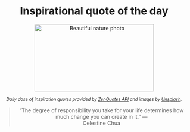 
<div align="center">

# Inspirational quote of the day

<img src="./data/photo.jpeg" alt="Beautiful nature photo" width="320" height="180">

<sub><i>Daily dose of inspiration quotes provided by [ZenQuotes API](https://zenquotes.io/) and images by [Unsplash](https://unsplash.com/).</i></sub>


<blockquote>&ldquo;The degree of responsibility you take for your life determines how much change you can create in it.&rdquo; &mdash; <footer>Celestine Chua</footer></blockquote>

</div>
